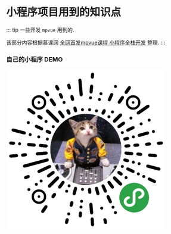 # 小程序项目用到的知识点

::: tip
一些开发 `mpvue` 用到的.

该部分内容根据慕课网 [全网首发mpvue课程 小程序全栈开发](https://coding.imooc.com/class/218.html) 整理.
:::

### 自己的小程序 DEMO

![](./media/books.png)